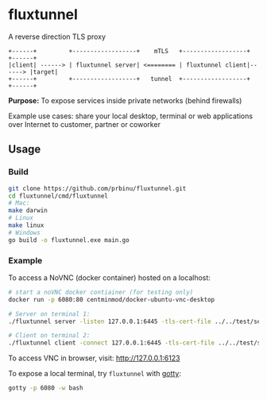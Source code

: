 # fluxtunnel

A reverse direction TLS proxy

```
+------+         +------------------+    mTLS   +------------------+        +------+ 
|client| ------> | fluxtunnel server| <======== | fluxtunnel client|------> |target|
+------+         +------------------+   tunnel  +------------------+        +------+
```

**Purpose:**
To expose services inside private networks (behind firewalls)

Example use cases: share your local desktop, terminal or web applications over Internet to customer, partner or coworker

## Usage

### Build

```bash
git clone https://github.com/prbinu/fluxtunnel.git
cd fluxtunnel/cmd/fluxtunnel
# Mac:
make darwin
# Linux 
make linux
# Windows
go build -o fluxtunnel.exe main.go
```

### Example

To access a NoVNC (docker container)  hosted on a localhost:

```bash
# start a noVNC docker contiainer (for testing only)
docker run -p 6080:80 centminmod/docker-ubuntu-vnc-desktop

# Server on terminal 1:
./fluxtunnel server -listen 127.0.0.1:6445 -tls-cert-file ../../test/server.crt -tls-key-file ../../test/server.key -tls-client-cacert-file ../../test/server.crt  -source :6123 -target :6080

# Client on terminal 2:
./fluxtunnel client -connect 127.0.0.1:6445 -tls-cert-file ../../test/server.crt -tls-key-file ../../test/server.key -tls-server-cacert-file ../../test/server.crt -tls-server-name proxy.conduit.local -target :6080

```

To access VNC in browser, visit:
http://127.0.0.1:6123

To expose a local terminal, try `fluxtunnel` with [gotty](https://github.com/yudai/gotty):

```bash
gotty -p 6080 -w bash
```


